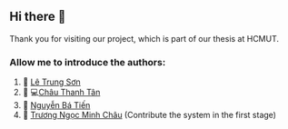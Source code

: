 ## Hi there 👋

Thank you for visiting our project, which is part of our thesis at HCMUT.

### Allow me to introduce the authors:
1. 🧙 [Lê Trung Sơn](https://github.com/lesonlhld)
2. 🧑‍ 💻[Châu Thanh Tân](https://github.com/cttan2000)
3. 🥷 [Nguyễn Bá Tiến](https://github.com/batiencd09)
4. 👩‍ [Trương Ngọc Minh Châu](https://github.com/chauandvi4) (Contribute the system in the first stage)
